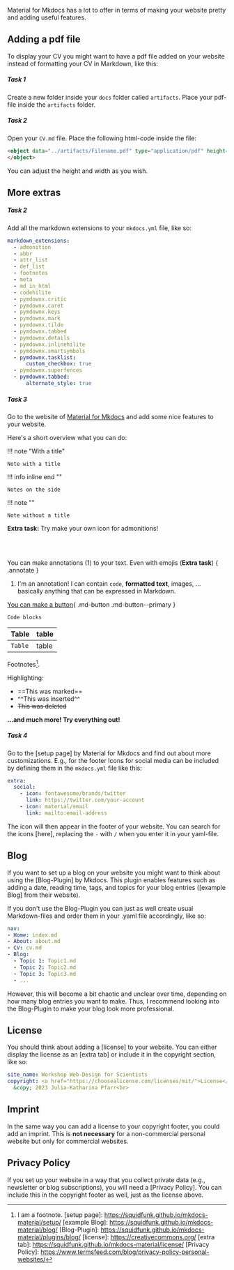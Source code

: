 Material for Mkdocs has a lot to offer in terms of making your website pretty and adding useful features. 

## Adding a pdf file

To display your CV you might want to have a pdf file added on your website instead of formatting your CV in Markdown, like this:

<object data="../artifacts/example.pdf" type="application/pdf" height= "500" width="100%">
</object>

##### Task 1

Create a new folder inside your `docs` folder called `artifacts`. Place your pdf-file inside the `artifacts` folder.

##### Task 2

Open your `CV.md` file. Place the following html-code inside the file:
```html
<object data="../artifacts/Filename.pdf" type="application/pdf" height= "500" width="100%">
</object>
```
You can adjust the height and width as you wish. 


## More extras

##### Task 2

Add all the markdown extensions to your `mkdocs.yml` file, like so:
```yaml
markdown_extensions:
  - admonition
  - abbr
  - attr_list
  - def_list
  - footnotes
  - meta
  - md_in_html
  - codehilite
  - pymdownx.critic
  - pymdownx.caret
  - pymdownx.keys
  - pymdownx.mark
  - pymdownx.tilde
  - pymdownx.tabbed
  - pymdownx.details
  - pymdownx.inlinehilite
  - pymdownx.smartsymbols
  - pymdownx.tasklist:
      custom_checkbox: true
  - pymdownx.superfences
  - pymdownx.tabbed:
      alternate_style: true
```

##### Task 3

Go to the website of [Material for Mkdocs] and add some nice features to your website. 

Here's a short overview what you can do:

!!! note "With a title"

    Note with a title

!!! info inline end ""

    Notes on the side

!!! note ""

    Note without a title

**Extra task:** Try make your own icon for admonitions!

<br><br>

You can make annotations (1) to your text. Even with emojis (**Extra task**)
{ .annotate }

1.  I'm an annotation! I can contain `code`, __formatted
    text__, images, ... basically anything that can be expressed in Markdown.

[You can make a button](#){ .md-button .md-button--primary }    

```
Code blocks
```

| Table     | table                     |
| ----------- | ------------------------------------ |
| `Table`       | table  |


Footnotes[^1]. 

Highlighting:

- ==This was marked==
- ^^This was inserted^^
- ~~This was deleted~~

**...and much more! Try everything out!**

##### Task 4

Go to the [setup page] by Material for Mkdocs and find out about more customizations. E.g., for the footer Icons for social media can be included by defining them in the `mkdocs.yml` file like this:
```yaml
extra:
  social:
    - icon: fontawesome/brands/twitter
      link: https://twitter.com/your-account
    - icon: material/email
      link: mailto:email-address
```
The icon will then appear in the footer of your website. You can search for the icons [here], replacing the `-` with `/` when you enter it in your yaml-file. 


## Blog

If you want to set up a blog on your website you might want to think about using the [Blog-Plugin] by Mkdocs. This plugin enables features such as adding a date, reading time, tags, and topics for your blog entries ([example Blog] from their website). 

If you don't use the Blog-Plugin you can just as well create usual Markdown-files and order them in your .yaml file accordingly, like so:
```yaml
nav:
- Home: index.md
- About: about.md
- CV: cv.md
- Blog:
  - Topic 1: Topic1.md
  - Topic 2: Topic2.md
  - Topic 3: Topic3.md
  - ...
```

However, this will become a bit chaotic and unclear over time, depending on how many blog entries you want to make. Thus, I recommend looking into the Blog-Plugin to make your blog look more professional. 

## License

You should think about adding a [license] to your website. You can either display the license as an [extra tab] or include it in the copyright section, like so:
```yaml
site_name: Workshop Web-Design for Scientists
copyright: <a href="https://choosealicense.com/licenses/mit/">License</a>
  &copy; 2023 Julia-Katharina Pfarr<br>
``` 

## Imprint

In the same way you can add a license to your copyright footer, you could add an imprint. This is **not necessary** for a non-commercial personal website but only for commercial websites. 

## Privacy Policy

If you set up your website in a way that you collect private data (e.g., newsletter or blog subscriptions), you will need a [Privacy Policy]. You can include this in the copyright footer as well, just as the license above. 

[Material for Mkdocs]: https://squidfunk.github.io/mkdocs-material/reference/
[^1]: I am a footnote.
[setup page]: https://squidfunk.github.io/mkdocs-material/setup/
[example Blog]: https://squidfunk.github.io/mkdocs-material/blog/
[Blog-Plugin]: https://squidfunk.github.io/mkdocs-material/plugins/blog/
[license]: https://creativecommons.org/
[extra tab]: https://squidfunk.github.io/mkdocs-material/license/
[Privacy Policy]: https://www.termsfeed.com/blog/privacy-policy-personal-websites/